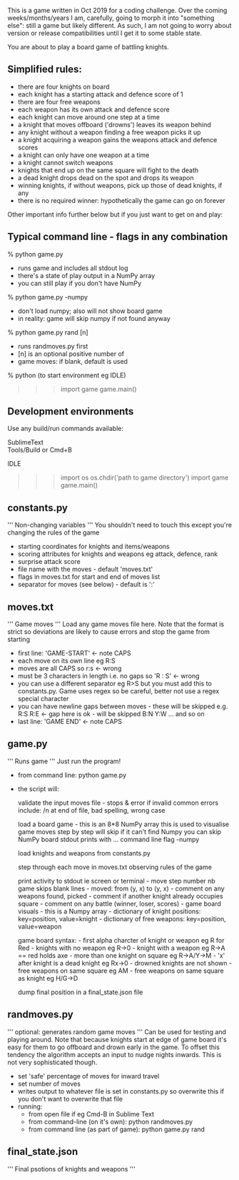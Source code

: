 This is a game written in Oct 2019 for a coding challenge. Over the coming weeks/months/years I am, carefully, going to morph it into "something else": still a game but likely different. As such, I am not going to worry about version or release compatibilities until I get it to some stable state. 


You are about to play a board game of battling knights.


Simplified rules:
--------------------------------------------------------------
- there are four knights on board
- each knight has a starting attack and defence score of 1 
- there are four free weapons
- each weapon has its own attack and defence score
- each knight can move around one step at a time
- a knight that moves offboard ('drowns') leaves its weapon behind
- any knight without a weapon finding a free weapon picks it up
- a knight acquiring a weapon gains the weapons attack and defence scores
- a knight can only have one weapon at a time
- a knight cannot switch weapons
- knights that end up on the same square will fight to the death
- a dead knight drops dead on the spot and drops its weapon
- winning knights, if without weapons, pick up those of dead knights, if any
- there is no required winner: hypothetically the game can go on forever



Other important info further below but if you just want to get on and play:

Typical command line - flags in any combination
--------------------------------------------------------------
% python game.py            
- runs game and includes all stdout log
- there's a state of play output in a NumPy array
- you can still play if you don't have NumPy 

% python game.py -numpy     
- don't load numpy; also will not show board game
- in reality: game will skip numpy if not found anyway

% python game.py rand [n]
- runs randmoves.py first 
- [n] is an optional positive number of 
- game moves: if blank, default is used

% python
(to start environment eg IDLE)
>>> import game
>>> game.main()


Development environments
--------------------------------------------------------------
Use any build/run commands available:

SublimeText   
Tools/Build   or  Cmd+B

IDLE          
>>> import os
>>> os.chdir('path to game directory')
>>> import game
>>> game.main()


constants.py
--------------------------------------------------------------
''' Non-changing variables '''
You shouldn't need to touch this except you're changing
the rules of the game

- starting coordinates for knights and items/weapons
- scoring attributes for knights and weapons eg attack, defence, rank
- surprise attack score
- file name with the moves - default 'moves.txt'
- flags in moves.txt for start and end of moves list
- separator for moves (see below) - default is ':'


moves.txt
--------------------------------------------------------------
''' Game moves '''
Load any game moves file here. Note that the format is strict so
deviations are likely to cause errors and stop the game from starting

- first line: 'GAME-START' <- note CAPS
- each move on its own line eg R:S
- moves are all CAPS so r:s <- wrong
- must be 3 characters in length i.e. no gaps so 'R : S' <- wrong
- you can use a different separator eg R>S but you must add this to
  constants.py. Game uses regex so be careful, better not use a
  regex special character
- you can have newline gaps between moves - these will be skipped
  e.g.
  R:S
  R:E
  		<- gap here is ok - will be skipped
  B:N
  Y:W
  ... and so on
- last line: 'GAME END' <- note CAPS


game.py
--------------------------------------------------------------
''' Runs game '''
Just run the program!

- from command line: python game.py
- the script will:
  
  validate the input moves file - stops & error if invalid
      common errors include: /n at end of file, bad spelling,
      wrong case
  
  load a board game - this is an 8*8 NumPy array
      this is used to visualise game moves step by step
      will skip if it can't find Numpy
      you can skip NumPy board stdout prints with 
      	... command line flag -numpy
  
  load knights and weapons from constants.py
      
  step through each move in moves.txt observing rules of the game
  
  print activity to stdout ie screen or terminal
      - move step number nb game skips blank lines
      - moved: from (y, x) to (y, x)
      - comment on any weapons found, picked
      - comment if another knight already occupies square 
      - comment on any battle (winner, loser, scores)
      - game board visuals - this is a Numpy array
      - dictionary of knight positions: key=position, value=knight
      - dictionary of free weapons: key=position, value=weapon
  
  game board syntax:
      - first alpha charcter of knight or weapon eg R for Red
      - knights with no weapon eg R->0
      - knight with a weapon eg R->A == red holds axe
      - more than one knight on square eg R->A/Y->M
      - 'x' after knight is a dead knight eg Rx->0
      - drowned knights are not shown
      - free weapons on same square eg AM
      - free weapons on same square as knight eg H/G->D
  
  dump final position in a final_state.json file 


randmoves.py
--------------------------------------------------------------
''' optional: generates random game moves '''
Can be used for testing and playing around. Note that because
knights start at edge of game board it's easy for them to go
offboard and drown early in the game. To offset this tendency
the algorithm accepts an input to nudge nights inwards. This is 
not very sophisticated though.

- set 'safe' percentage of moves for inward travel
- set number of moves
- writes output to whatever file is set in constants.py
  so overwrite this if you don't want to overwrite that file
- running:
  - from open file if eg Cmd-B in Sublime Text
  - from command-line (on it's own): python randmoves.py
  - from command line (as part of game): python game.py rand


final_state.json
--------------------------------------------------------------
''' Final psotions of knights and weapons '''
